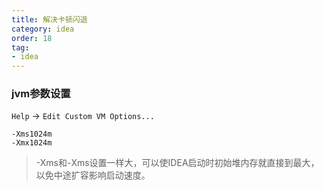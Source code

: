 ```yaml
---
title: 解决卡顿闪退
category: idea
order: 18
tag:
- idea
---
```


### jvm参数设置

`Help` -> `Edit Custom VM Options...`

```
-Xms1024m
-Xmx1024m
```

> -Xms和-Xms设置一样大，可以使IDEA启动时初始堆内存就直接到最大，以免中途扩容影响启动速度。


